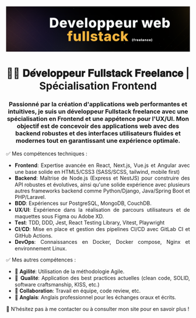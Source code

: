 ![Header](./banner.png)

<h1 align="center">👨‍💻 𝐃𝐞́𝐯𝐞𝐥𝐨𝐩𝐩𝐞𝐮𝐫 𝐅𝐮𝐥𝐥𝐬𝐭𝐚𝐜𝐤 𝐅𝐫𝐞𝐞𝐥𝐚𝐧𝐜𝐞 | Spécialisation Frontend </h1>

<h3 align="center">Passionné par la création d'applications web performantes et intuitives, je suis un développeur Fullstack freelance avec une spécialisation en Frontend et une appétence pour l'UX/UI. Mon objectif est de concevoir des applications web avec des backend robustes et des interfaces utilisateurs fluides et modernes tout en garantissant une expérience optimale.</h3>

<p align="justify">✅ Mes compétences techniques :</p>
<ul align="justify">
<li>𝐅𝐫𝐨𝐧𝐭𝐞𝐧𝐝: Expertise avancée en React, Next.js, Vue.js et Angular avec une base solide en HTML5/CSS3 (SASS/SCSS, tailwind, mobile first)</li>
<li>𝐁𝐚𝐜𝐤𝐞𝐧𝐝: Maîtrise de Node.js (Express et NestJS) pour construire des API robustes et évolutives, ainsi qu'une solide expérience avec plusieurs autres frameworks backend comme Python/Django, Java/Spring Boot et PHP/Laravel.</li>
<li>𝐁𝐃𝐃: Expériences sur PostgreSQL, MongoDB, CouchDB.</li>
<li>𝐔𝐗/𝐔𝐈: Expérience dans la réalisation de parcours utilisateurs et de maquettes sous Figma ou Adobe XD.</li>
<li>𝐓𝐞𝐬𝐭: TDD, DDD, Jest, React Testing Library, Vitest, Playwright</li>
<li>𝐂𝐈/𝐂𝐃: Mise en place et gestion des pipelines CI/CD avec GitLab CI et GitHub Actions.</li>
<li>𝐃𝐞𝐯𝐎𝐩𝐬: Connaissances en Docker, Docker compose, Nginx et environnement Linux.</li>
</ul>
<p align="justify">✅ Mes autres compétences :</p>
<ul align="justify">
<li>📌 𝐀𝐠𝐢𝐥𝐢𝐭𝐞́: Utilisation de la méthodologie Agile.</li>
<li>📌 𝐐𝐮𝐚𝐥𝐢𝐭𝐞́: Application des best practices actuelles (clean code, SOLID, software craftsmanship, KISS, etc.)</li>
<li>📌 𝐂𝐨𝐥𝐥𝐚𝐛𝐨𝐫𝐚𝐭𝐢𝐨𝐧: Travail en équipe, code review, etc.</li>
<li>📌 𝐀𝐧𝐠𝐥𝐚𝐢𝐬: Anglais professionnel pour les échanges oraux et écrits.</li>
</ul>







🔗 N’hésitez pas à me contacter ou à consulter mon site pour en savoir plus !


